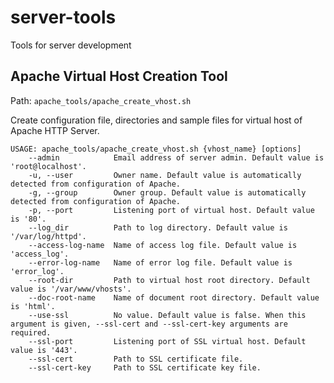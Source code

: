 # server-tools
Tools for server development

## Apache Virtual Host Creation Tool

Path: `apache_tools/apache_create_vhost.sh`

Create configuration file, directories and sample files for virtual host of Apache HTTP Server.

```
USAGE: apache_tools/apache_create_vhost.sh {vhost_name} [options]
    --admin            Email address of server admin. Default value is 'root@localhost'.
    -u, --user         Owner name. Default value is automatically detected from configuration of Apache.
    -g, --group        Owner group. Default value is automatically detected from configuration of Apache.
    -p, --port         Listening port of virtual host. Default value is '80'.
    --log_dir          Path to log directory. Default value is '/var/log/httpd'.
    --access-log-name  Name of access log file. Default value is 'access_log'.
    --error-log-name   Name of error log file. Default value is 'error_log'.
    --root-dir         Path to virtual host root directory. Default value is '/var/www/vhosts'.
    --doc-root-name    Name of document root directory. Default value is 'html'.
    --use-ssl          No value. Default value is false. When this argument is given, --ssl-cert and --ssl-cert-key arguments are required.
    --ssl-port         Listening port of SSL virtual host. Default value is '443'.
    --ssl-cert         Path to SSL certificate file.
    --ssl-cert-key     Path to SSL certificate key file.
```

